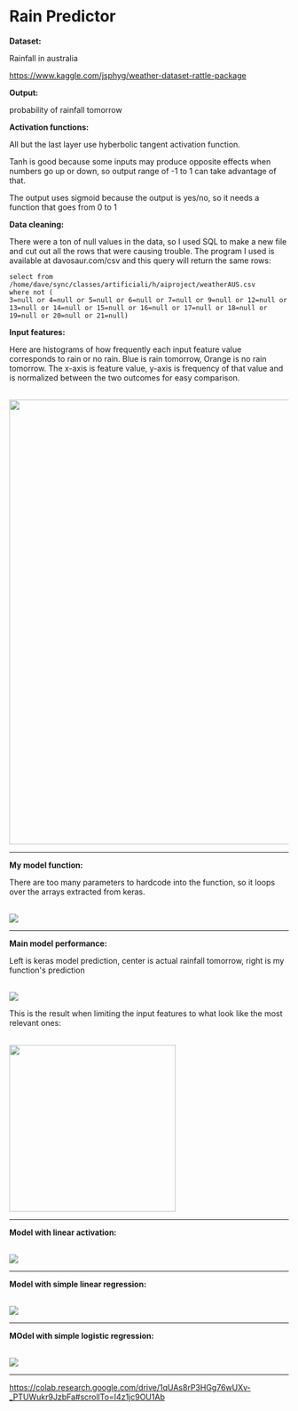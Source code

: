 # Rain Predictor

**Dataset:**

Rainfall in australia

https://www.kaggle.com/jsphyg/weather-dataset-rattle-package

**Output:**

probability of rainfall tomorrow

**Activation functions:**

All but the last layer use hyberbolic tangent activation function.

Tanh is good because some inputs may produce opposite effects when numbers go up or down, so output range of -1 to 1 can take advantage of that. 

The output uses sigmoid because the output is yes/no, so it needs a function that goes from 0 to 1

**Data cleaning:**

There were a ton of null values in the data, so I used SQL to make a new file and cut out all the rows that were causing trouble. The program I used is available at davosaur.com/csv and this query will return the same rows:
```
select from /home/dave/sync/classes/artificiali/h/aiproject/weatherAUS.csv
where not (
3=null or 4=null or 5=null or 6=null or 7=null or 9=null or 12=null or 13=null or 14=null or 15=null or 16=null or 17=null or 18=null or 19=null or 20=null or 21=null)
```
**Input features:**

Here are histograms of how frequently each input feature value corresponds to rain or no rain. Blue is rain tomorrow, Orange is no rain tomorrow. The x-axis is feature value, y-axis is frequency of that value and is normalized between the two outcomes for easy comparison.

<br>
<img src="plot.jpg" align="middle" width="800"/>
<hr>

**My model function:** 

There are too many parameters to hardcode into the function, so it loops over the arrays extracted from keras.

<br>
<img src="mymod.png" align="middle"/>
<hr>

**Main model performance:**

Left is keras model prediction, center is actual rainfall tomorrow, right is my function's prediction

<br>
<img src="test9.png" align="middle"/>
<br>

This is the result when limiting the input features to what look like the most relevant ones:

<br>
<img src="limited.png" align="middle" width="300"/>

<hr>

**Model with linear activation:**

<br>
<img src="linearnn.png" align="middle"/>
<hr>

**Model with simple linear regression:**

<br>
<img src="linreg.png" align="middle"/>
<hr>
                             
**MOdel with simple logistic regression:**

<br>
<img src="logreg.png" align="middle"/>
<hr>

https://colab.research.google.com/drive/1qUAs8rP3HGg76wUXv-_PTUWukr9JzbFa#scrollTo=I4z1jc9OU1Ab
